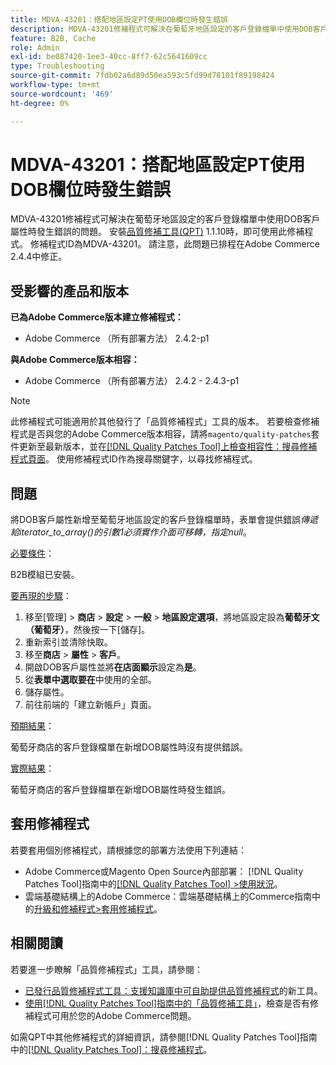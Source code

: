 ```yaml
---
title: MDVA-43201：搭配地區設定PT使用DOB欄位時發生錯誤
description: MDVA-43201修補程式可解決在葡萄牙地區設定的客戶登錄檔單中使用DOB客戶屬性時發生錯誤的問題。 安裝[Quality Patches Tool (QPT)](https://experienceleague.adobe.com/en/docs/commerce-operations/tools/quality-patches-tool/quality-patches-tool-to-self-serve-quality-patches) 1.1.10時，即可使用此修補程式。 修補程式ID為MDVA-43201。 請注意，此問題已排程在Adobe Commerce 2.4.4中修正。
feature: B2B, Cache
role: Admin
exl-id: be087420-1ee3-40cc-8ff7-62c5641609cc
type: Troubleshooting
source-git-commit: 7fdb02a6d89d50ea593c5fd99d78101f89198424
workflow-type: tm+mt
source-wordcount: '469'
ht-degree: 0%

---
```


# MDVA-43201：搭配地區設定PT使用DOB欄位時發生錯誤

MDVA-43201修補程式可解決在葡萄牙地區設定的客戶登錄檔單中使用DOB客戶屬性時發生錯誤的問題。 安裝[品質修補工具(QPT)](https://experienceleague.adobe.com/en/docs/commerce-operations/tools/quality-patches-tool/quality-patches-tool-to-self-serve-quality-patches) 1.1.10時，即可使用此修補程式。 修補程式ID為MDVA-43201。 請注意，此問題已排程在Adobe Commerce 2.4.4中修正。

## 受影響的產品和版本

**已為Adobe Commerce版本建立修補程式：**

* Adobe Commerce （所有部署方法） 2.4.2-p1

**與Adobe Commerce版本相容：**

* Adobe Commerce （所有部署方法） 2.4.2 - 2.4.3-p1

>[!NOTE]
>
>此修補程式可能適用於其他發行了「品質修補程式」工具的版本。 若要檢查修補程式是否與您的Adobe Commerce版本相容，請將`magento/quality-patches`套件更新至最新版本，並在[[!DNL Quality Patches Tool]上檢查相容性：搜尋修補程式頁面](https://experienceleague.adobe.com/en/docs/commerce-operations/tools/quality-patches-tool/quality-patches-tool-to-self-serve-quality-patches)。 使用修補程式ID作為搜尋關鍵字，以尋找修補程式。

## 問題

將DOB客戶屬性新增至葡萄牙地區設定的客戶登錄檔單時，表單會提供錯誤&#x200B;*傳遞給iterator_to_array()的引數1必須實作介面可移轉，指定null*。

<u>必要條件</u>：

B2B模組已安裝。

<u>要再現的步驟</u>：

1. 移至[管理] > **商店** > **設定** > **一般** > **地區設定選項**，將地區設定設為&#x200B;**葡萄牙文（葡萄牙）**，然後按一下[儲存] **&#x200B;**。
1. 重新索引並清除快取。
1. 移至&#x200B;**商店** > **屬性** > **客戶**。
1. 開啟DOB客戶屬性並將&#x200B;**在店面顯示**&#x200B;設定為&#x200B;**是**。
1. 從&#x200B;**表單中選取要在**&#x200B;中使用的全部。
1. 儲存屬性。
1. 前往前端的「建立新帳戶」頁面。

<u>預期結果</u>：

葡萄牙商店的客戶登錄檔單在新增DOB屬性時沒有提供錯誤。

<u>實際結果</u>：

葡萄牙商店的客戶登錄檔單在新增DOB屬性時發生錯誤。

## 套用修補程式

若要套用個別修補程式，請根據您的部署方法使用下列連結：

* Adobe Commerce或Magento Open Source內部部署： [!DNL Quality Patches Tool]指南中的[[!DNL Quality Patches Tool] >使用狀況](/help/tools/quality-patches-tool/usage.md)。
* 雲端基礎結構上的Adobe Commerce：雲端基礎結構上的Commerce指南中的[升級和修補程式>套用修補程式](https://experienceleague.adobe.com/docs/commerce-cloud-service/user-guide/develop/upgrade/apply-patches.html)。

## 相關閱讀

若要進一步瞭解「品質修補程式」工具，請參閱：

* [已發行品質修補程式工具：支援知識庫中可自助提供品質修補程式](https://experienceleague.adobe.com/en/docs/commerce-operations/tools/quality-patches-tool/quality-patches-tool-to-self-serve-quality-patches)的新工具。
* [使用[!DNL Quality Patches Tool]指南中的「品質修補工具」](/help/tools/quality-patches-tool/patches-available-in-qpt/check-patch-for-magento-issue-with-magento-quality-patches.md)，檢查是否有修補程式可用於您的Adobe Commerce問題。

如需QPT中其他修補程式的詳細資訊，請參閱[!DNL Quality Patches Tool]指南中的[[!DNL Quality Patches Tool]：搜尋修補程式](https://experienceleague.adobe.com/tools/commerce-quality-patches/index.html)。
